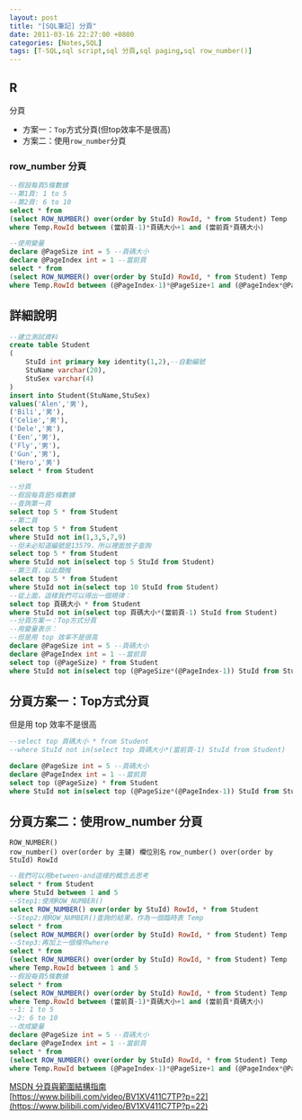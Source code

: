 ```yaml
---
layout: post
title: "[SQL筆記] 分頁"
date: 2011-03-16 22:27:00 +0800
categories: [Notes,SQL]
tags: [T-SQL,sql script,sql 分頁,sql paging,sql row_number()]
---
```


## R
分頁
- 方案一：`Top`方式分頁(但top效率不是很高)
- 方案二：使用`row_number`分頁

### row_number 分頁
```sql
--假設每頁5條數據
--第1頁: 1 to 5
--第2頁: 6 to 10
select * from
(select ROW_NUMBER() over(order by StuId) RowId, * from Student) Temp
where Temp.RowId between (當前頁-1)*頁碼大小+1 and (當前頁*頁碼大小)

--使用變量
declare @PageSize int = 5 --頁碼大小
declare @PageIndex int = 1 --當前頁
select * from
(select ROW_NUMBER() over(order by StuId) RowId, * from Student) Temp
where Temp.RowId between (@PageIndex-1)*@PageSize+1 and (@PageIndex*@PageSize)
```

## 詳細說明
```sql
--建立測試資料
create table Student
(
    StuId int primary key identity(1,2),--自動編號
    StuName varchar(20),
    StuSex varchar(4)
)
insert into Student(StuName,StuSex)
values('Alen','男'),
('Bili','男'),
('Celie','男'),
('Dele','男'),
('Een','男'),
('Fly','男'),
('Gun','男'),
('Hero','男')
select * from Student

--分頁
--假設每頁是5條數據
--查詢第一頁
select top 5 * from Student
--第二頁
select top 5 * from Student
where StuId not in(1,3,5,7,9)
--但未必知道編號是13579，所以裡面放子查詢
select top 5 * from Student
where StuId not in(select top 5 StuId from Student)
--第三頁，以此類推
select top 5 * from Student
where StuId not in(select top 10 StuId from Student)
--從上面，這樣我們可以得出一個規律：
select top 頁碼大小 * from Student
where StuId not in(select top 頁碼大小*(當前頁-1) StuId from Student)
--分頁方案一：Top方式分頁
--用變量表示：
--但是用 top 效率不是很高
declare @PageSize int = 5 --頁碼大小
declare @PageIndex int = 1 --當前頁
select top (@PageSize) * from Student
where StuId not in(select top (@PageSize*(@PageIndex-1)) StuId from Student)
```

## 分頁方案一：Top方式分頁
但是用 top 效率不是很高
```sql
--select top 頁碼大小 * from Student
--where StuId not in(select top 頁碼大小*(當前頁-1) StuId from Student)

declare @PageSize int = 5 --頁碼大小
declare @PageIndex int = 1 --當前頁
select top (@PageSize) * from Student
where StuId not in(select top (@PageSize*(@PageIndex-1)) StuId from Student)
```
## 分頁方案二：使用row_number 分頁
`ROW_NUMBER()`  
`row_number() over(order by 主鍵) 欄位別名` 
`row_number() over(order by StuId) RowId`

```sql
--我們可以用between-and這樣的概念去思考
select * from Student
where StuId between 1 and 5
--Step1:使用ROW_NUMBER()
select ROW_NUMBER() over(order by StuId) RowId, * from Student
--Step2:用ROW_NUMBER()查詢的結果，作為一個臨時表 Temp
select * from
(select ROW_NUMBER() over(order by StuId) RowId, * from Student) Temp
--Step3:再加上一個條件where
select * from
(select ROW_NUMBER() over(order by StuId) RowId, * from Student) Temp
where Temp.RowId between 1 and 5
--假設每頁5條數據
select * from
(select ROW_NUMBER() over(order by StuId) RowId, * from Student) Temp
where Temp.RowId between (當前頁-1)*頁碼大小+1 and (當前頁*頁碼大小)
--1: 1 to 5
--2: 6 to 10
--改成變量
declare @PageSize int = 5 --頁碼大小
declare @PageIndex int = 1 --當前頁
select * from
(select ROW_NUMBER() over(order by StuId) RowId, * from Student) Temp
where Temp.RowId between (@PageIndex-1)*@PageSize+1 and (@PageIndex*@PageSize)
```

[MSDN 分頁與範圍結構指南](https://learn.microsoft.com/zh-tw/sql/relational-databases/pages-and-extents-architecture-guide?view=sql-server-ver16)        
[https://www.bilibili.com/video/BV1XV411C7TP?p=22](https://www.bilibili.com/video/BV1XV411C7TP?p=22)